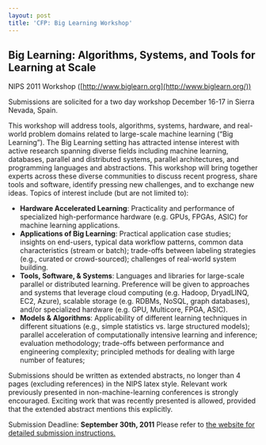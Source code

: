 ```yaml
---
layout: post
title: 'CFP: Big Learning Workshop'
---
```


## Big Learning: Algorithms, Systems, and Tools for Learning at Scale

NIPS 2011 Workshop ([http://www.biglearn.org](http://www.biglearn.org/))

Submissions are solicited for a two day workshop December 16-17 in Sierra
Nevada, Spain.

This workshop will address tools, algorithms, systems, hardware, and real-world
problem domains related to large-scale machine learning (“Big Learning”). The
Big Learning setting has attracted intense interest with active research
spanning diverse fields including machine learning, databases, parallel and
distributed systems, parallel architectures, and programming languages and
abstractions. This workshop will bring together experts across these diverse
communities to discuss recent progress, share tools and software, identify
pressing new challenges, and to exchange new ideas. Topics of interest include
(but are not limited to):

  * **Hardware Accelerated Learning**: Practicality and performance of specialized high-performance hardware (e.g. GPUs, FPGAs, ASIC) for machine learning applications.
  * **Applications of Big Learning**: Practical application case studies; insights on end-users, typical data workflow patterns, common data characteristics (stream or batch); trade-offs between labeling strategies (e.g., curated or crowd-sourced); challenges of real-world system building.
  * **Tools, Software, & Systems**: Languages and libraries for large-scale parallel or distributed learning. Preference will be given to approaches and systems that leverage cloud computing (e.g. Hadoop, DryadLINQ, EC2, Azure), scalable storage (e.g. RDBMs, NoSQL, graph databases), and/or specialized hardware (e.g. GPU, Multicore, FPGA, ASIC).
  * **Models & Algorithms**: Applicability of different learning techniques in different situations (e.g., simple statistics vs. large structured models); parallel acceleration of computationally intensive learning and inference; evaluation methodology; trade-offs between performance and engineering complexity; principled methods for dealing with large number of features;

Submissions should be written as extended abstracts, no longer than 4 pages
(excluding references) in the NIPS latex style. Relevant work previously
presented in non-machine-learning conferences is strongly encouraged. Exciting
work that was recently presented is allowed, provided that the extended abstract
mentions this explicitly.

Submission Deadline: **September 30th, 2011** Please refer to [the website for
detailed submission instructions.](http://biglearn.org/index.php/AuthorInfo)
